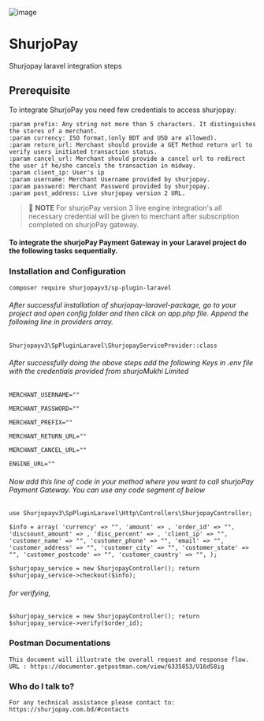 ![image](https://user-images.githubusercontent.com/57352037/170198396-932692aa-3354-4cf0-abc1-2b8ef43a6de3.png)
# ShurjoPay

Shurjopay laravel integration steps
## Prerequisite
To integrate ShurjoPay you need few credentials to access shurjopay:
```
:param prefix: Any string not more than 5 characters. It distinguishes the stores of a merchant.
:param currency: ISO format,(only BDT and USD are allowed).
:param return_url: Merchant should provide a GET Method return url to verify users initiated transaction status. 
:param cancel_url: Merchant should provide a cancel url to redirect the user if he/she cancels the transaction in midway. 
:param client_ip: User's ip
:param username: Merchant Username provided by shurjopay.
:param password: Merchant Password provided by shurjopay.
:param post_address: Live shurjopay version 2 URL.
```


> 📝 **NOTE** For shurjoPay version 3 live engine integration's all necessary credential will be given to merchant after subscription completed on shurjoPay gateway.



#### To integrate the shurjoPay Payment Gateway in your Laravel project do the following tasks sequentially.

### Installation and Configuration

``composer require shurjopayv3/sp-plugin-laravel
``

###### After successful installation of shurjopay-laravel-package, go to your project and open config folder and then click on app.php file. Append the following line in providers array.
``
Shurjopayv3\SpPluginLaravel\ShurjopayServiceProvider::class
``

###### After successfully doing the above steps add the following Keys in .env file with the credentials provided from shurjoMukhi Limited

``MERCHANT_USERNAME=""  
``

``MERCHANT_PASSWORD=""
``

``MERCHANT_PREFIX=""
``

``MERCHANT_RETURN_URL=""
``

``MERCHANT_CANCEL_URL=""
``

``ENGINE_URL=""
``
###### Now add this line of code in your method where you want to call shurjoPay Payment Gateway. You can use any code segment of below

``
use Shurjopayv3\SpPluginLaravel\Http\Controllers\ShurjopayController;
``

``$info = array(
'currency' => "",
'amount' => ,
'order_id' => "",
'discsount_amount' => ,
'disc_percent' => ,
'client_ip' => "",
'customer_name' => "",
'customer_phone' => "",
'email' => "",
'customer_address' => "",
'customer_city' => "",
'customer_state' => "",
'customer_postcode' => "",
'customer_country' => "",
);``

``$shurjopay_service = new ShurjopayController();
return $shurjopay_service->checkout($info);``

###### for verifying,

``$shurjopay_service = new ShurjopayController();
return $shurjopay_service->verify($order_id);``


### Postman Documentations

    This document will illustrate the overall request and response flow.
    URL : https://documenter.getpostman.com/view/6335853/U16dS8ig	
		
### Who do I talk to? ###
	For any technical assistance please contact to: https://shurjopay.com.bd/#contacts

